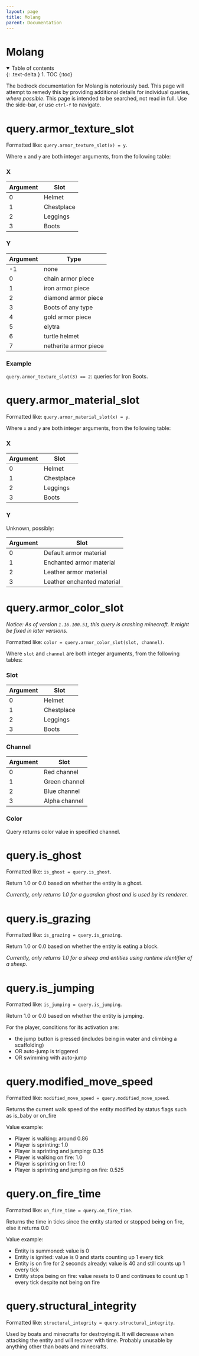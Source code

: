 ```yaml
---
layout: page
title: Molang
parent: Documentation
---
```


# Molang

<details id="toc" class="top-level" open markdown="block">
  <summary>
    Table of contents
  </summary>
  {: .text-delta }
1. TOC
{:toc}
</details>


The bedrock documentation for Molang is notoriously bad. This page will attempt to remedy this by providing additional details for individual queries, *where possible*. This page is intended to be searched, not read in full. Use the side-bar, or use `ctrl-f` to navigate.

# query.armor_texture_slot

Formatted like: `query.armor_texture_slot(x) = y`. 

Where `x` and `y` are both integer arguments, from the following table:

### X

| Argument | Slot       |
|----------|------------|
| 0        | Helmet     |
| 1        | Chestplace |
| 2        | Leggings   |
| 3        | Boots      |

### Y

| Argument | Type                  |
|----------|-----------------------|
| -1       | none                  |
| 0        | chain armor piece     |
| 1        | iron armor piece      |
| 2        | diamond armor piece   |
| 3        | Boots of any type     |
| 4        | gold armor piece      |
| 5        | elytra                |
| 6        | turtle helmet         |
| 7        | netherite armor piece |

### Example

`query.armor_texture_slot(3) == 2`: queries for Iron Boots.

# query.armor_material_slot

Formatted like: `query.armor_material_slot(x) = y`. 

Where `x` and `y` are both integer arguments, from the following table:

### X

| Argument | Slot       |
|----------|------------|
| 0        | Helmet     |
| 1        | Chestplace |
| 2        | Leggings   |
| 3        | Boots      |

### Y
Unknown, possibly:

| Argument | Slot                       |
|----------|----------------------------|
| 0        | Default armor material     |
| 1        | Enchanted armor material   |
| 2        | Leather armor material     |
| 3        | Leather enchanted material |

# query.armor_color_slot

*Notice: As of version `1.16.100.51`, this query is crashing minecraft. It might be fixed in later versions.*

Formatted like: `color = query.armor_color_slot(slot, channel)`. 

Where `slot` and `channel` are both integer arguments, from the following tables:

### Slot

| Argument | Slot       |
|----------|------------|
| 0        | Helmet     |
| 1        | Chestplace |
| 2        | Leggings   |
| 3        | Boots      |

### Channel

| Argument | Slot                       |
|----------|----------------------------|
| 0        | Red channel                |
| 1        | Green channel              |
| 2        | Blue channel               |
| 3        | Alpha channel              |

### Color

Query returns color value in specified channel.

# query.is_ghost

Formatted like: `is_ghost = query.is_ghost`. 

Return 1.0 or 0.0 based on whether the entity is a ghost.

*Currently, only returns 1.0 for a guardian ghost and is used by its renderer.*

# query.is_grazing

Formatted like: `is_grazing = query.is_grazing`. 

Return 1.0 or 0.0 based on whether the entity is eating a block.

*Currently, only returns 1.0 for a sheep and entities using runtime identifier of a sheep.*

# query.is_jumping

Formatted like: `is_jumping = query.is_jumping`. 

Return 1.0 or 0.0 based on whether the entity is jumping.

For the player, conditions for its activation are:
 - the jump button is pressed (includes being in water and climbing a scaffolding)
 - OR auto-jump is triggered
 - OR swimming with auto-jump

# query.modified_move_speed

Formatted like: `modified_move_speed = query.modified_move_speed`. 

Returns the current walk speed of the entity modified by status flags such as is_baby or on_fire

Value example:
 - Player is walking: around 0.86
 - Player is sprinting: 1.0
 - Player is sprinting and jumping: 0.35
 - Player is walking on fire: 1.0
 - Player is sprinting on fire: 1.0
 - Player is sprinting and jumping on fire: 0.525

# query.on_fire_time

Formatted like: `on_fire_time = query.on_fire_time`. 

Returns the time in ticks since the entity started or stopped being on fire, else it returns 0.0

Value example:
 - Entity is summoned: value is 0
 - Entity is ignited: value is 0 and starts counting up 1 every tick
 - Entity is on fire for 2 seconds already: value is 40 and still counts up 1 every tick
 - Entity stops being on fire: value resets to 0 and continues to count up 1 every tick despite not being on fire

# query.structural_integrity

Formatted like: `structural_integrity = query.structural_integrity`. 

Used by boats and minecrafts for destroying it. It will decrease when attacking the entity and will recover with time. 
Probably unusable by anything other than boats and minecrafts.